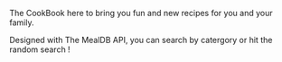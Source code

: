 The CookBook here to bring you fun and new recipes for you and your family.

Designed with The MealDB API, you can search by catergory or hit the random search !

